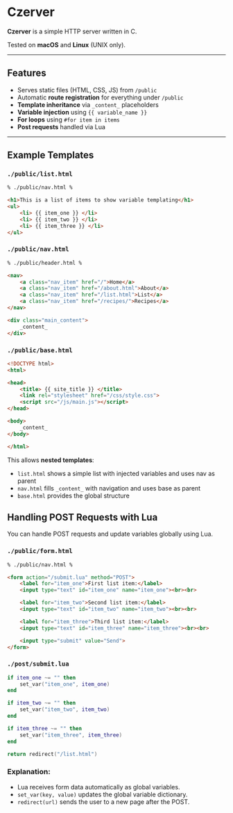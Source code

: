 # Czerver

**Czerver** is a simple HTTP server written in C.

Tested on **macOS** and **Linux** (UNIX only).

---

## Features

* Serves static files (HTML, CSS, JS) from `/public`
* Automatic **route registration** for everything under `/public`
* **Template inheritance** via `_content_` placeholders
* **Variable injection** using `{{ variable_name }}`
* **For loops** using `#for item in items`
* **Post requests** handled via Lua

---

## Example Templates

### `./public/list.html`

```html
% ./public/nav.html %

<h1>This is a list of items to show variable templating</h1>
<ul>
    <li> {{ item_one }} </li>
    <li> {{ item_two }} </li>
    <li> {{ item_three }} </li>
</ul>
```

### `./public/nav.html`

```html
% ./public/header.html %

<nav>
    <a class="nav_item" href="/">Home</a>
    <a class="nav_item" href="/about.html">About</a>
    <a class="nav_item" href="/list.html">List</a>
    <a class="nav_item" href="/recipes/">Recipes</a>
</nav>

<div class="main_content">
    _content_
</div>
```

### `./public/base.html`

```html
<!DOCTYPE html>
<html>

<head>
    <title> {{ site_title }} </title>
    <link rel="stylesheet" href="/css/style.css">
    <script src="/js/main.js"></script>
</head>

<body>
    _content_
</body>

</html>
```

This allows **nested templates**:

* `list.html` shows a simple list with injected variables and uses nav as parent
* `nav.html` fills `_content_` with navigation and uses base as parent
* `base.html` provides the global structure

## Handling POST Requests with Lua

You can handle POST requests and update variables globally using Lua.

### `./public/form.html`

```html
% ./public/nav.html %

<form action="/submit.lua" method="POST">
    <label for="item_one">First list item:</label>
    <input type="text" id="item_one" name="item_one"><br><br>

    <label for="item_two">Second list item:</label>
    <input type="text" id="item_two" name="item_two"><br><br>

    <label for="item_three">Third list item:</label>
    <input type="text" id="item_three" name="item_three"><br><br>

    <input type="submit" value="Send">
</form>
```

### `./post/submit.lua`


```lua
if item_one ~= "" then
    set_var("item_one", item_one)
end

if item_two ~= "" then
    set_var("item_two", item_two)
end

if item_three ~= "" then
    set_var("item_three", item_three)
end

return redirect("/list.html")
```

### Explanation:

- Lua receives form data automatically as global variables.
- `set_var(key, value)` updates the global variable dictionary.
- `redirect(url)` sends the user to a new page after the POST.